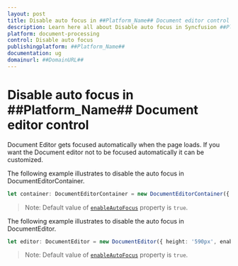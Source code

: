 ```yaml
---
layout: post
title: Disable auto focus in ##Platform_Name## Document editor control | Syncfusion
description: Learn here all about Disable auto focus in Syncfusion ##Platform_Name## Document editor control of Syncfusion Essential JS 2 and more.
platform: document-processing
control: Disable auto focus 
publishingplatform: ##Platform_Name##
documentation: ug
domainurl: ##DomainURL##
---
```


# Disable auto focus in ##Platform_Name## Document editor control

Document Editor gets focused automatically when the page loads. If you want the Document editor not to be focused automatically it can be customized.

The following example illustrates to disable the auto focus in DocumentEditorContainer.

```ts
let container: DocumentEditorContainer = new DocumentEditorContainer({ enableToolbar: true, height: '590px', enableAutoFocus: false});
```

>Note: Default value of [`enableAutoFocus`](https://ej2.syncfusion.com/javascript/documentation/api/document-editor#enableautofocus) property is `true`.

The following example illustrates to disable the auto focus in DocumentEditor.

```ts
let editor: DocumentEditor = new DocumentEditor({ height: '590px', enableAutoFocus: false});
```

>Note: Default value of [`enableAutoFocus`](https://ej2.syncfusion.com/javascript/documentation/api/document-editor#enableautofocus) property is `true`.